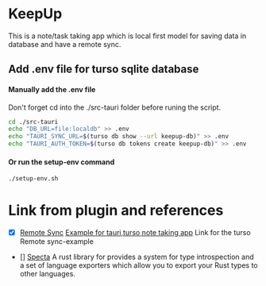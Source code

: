 # KeepUp

This is a note/task taking app which is local first model for saving data in database and have a remote sync.

## Add .env file for turso sqlite database

#### Manually add the .env file
Don't forget cd into the ./src-tauri folder before runing the script.
```sh
cd ./src-tauri
echo "DB_URL=file:localdb" >> .env
echo "TAURI_SYNC_URL=$(turso db show --url keepup-db)" >> .env
echo "TAURI_AUTH_TOKEN=$(turso db tokens create keepup-db)" >> .env
```
#### Or run the setup-env command
```sh
./setup-env.sh
```

# Link from plugin and references

- [x] [Remote Sync](https://github.com/tursodatabase/embedded-replica-examples/tree/main/remote-sync)  [Example for tauri,turso note taking app](https://github.com/turso-extended/app-turso-notes) Link for the turso Remote sync-example
  
- [] [Specta](https://github.com/oscartbeaumont/tauri-specta) A rust library for provides a system for type introspection and a set of language exporters which allow you to export your Rust types to other languages.
